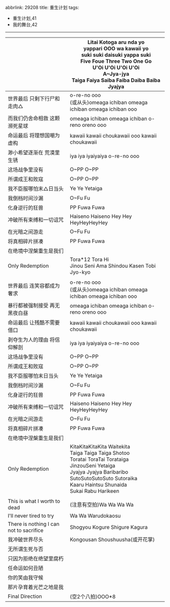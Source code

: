 abbrlink: 29208
title: 重生计划
tags:
  - 重生计划,41
  - 我的舞台,42
---
|      |Litai Kotoga aru nda yo<br>yappari OOO wa kawaii yo<br>suki suki daisuki yappa suki<br>Five Foue Three Two One Go<br>U'Oi U'Oi U'Oi U'Oi<br>A~Jya-jya<br>Taiga Faiya Saiba Faiba Daiba Baiba Jyajya|
|--|--|
|世界最后 只剩下行尸和走肉△|o-re-no ooo<br>(或从头)omeaga ichiban omeaga ichiban omeaga ichiban ooo|
|而我们仍舍命相救 这颗濒死星球|omeaga ichiban omeaga ichiban o-reno oreno ooo|
|命运最后 将理想国嘲为虚构|kawaii kawaii choukawaii ooo kawaii choukawaii|
|渺小希望逐渐在 荒漠里生锈|iya iya iyaiyaiya o-re-no ooo|
|这场战争里没有|O~PP O~PP |
|所谓成王和败寇|O~PP O~PP |
|我不臣服哪怕末△日当头|Ye Ye Yetaiga|
|我倒档时间沙漏|O~Fu Fu|
|化身逆行的狂兽|PP Fuwa Fuwa|
|冲破所有束缚和一切诅咒|Haiseno Haiseno Hey Hey HeyHeyHeyHey|
|在光暗之间游走|O~Fu Fu|
|将真相碎片拼凑|PP Fuwa Fuwa|
|在绝境中涅槃重生是我们|      |
|Only Redemption|Tora*12 Tora Hi<br>Jinou Seni Ama Shindou Kasen Tobi Jyo-kyo|
|      |      |
|世界最后 连笑容都成为奢求|o-re-no ooo<br>(或从头)omeaga ichiban omeaga ichiban omeaga ichiban ooo|
|暴行都被强制接受 再无黑夜白昼|omeaga ichiban omeaga ichiban o-reno oreno ooo|
|命运最后 让残酷不需要借口|kawaii kawaii choukawaii ooo kawaii choukawaii|
|剥夺生为人的理由 将信仰解剖|iya iya iyaiyaiya o-re-no ooo|
|这场战争里没有|O~PP O~PP |
|所谓成王和败寇|O~PP O~PP |
|我不臣服哪怕末日当头|Ye Ye Yetaiga|
|我倒档时间沙漏|O~Fu Fu|
|化身逆行的狂兽|PP Fuwa Fuwa|
|冲破所有束缚和一切诅咒|Haiseno Haiseno Hey Hey HeyHeyHeyHey|
|在光暗之间游走|O~Fu Fu|
|将真相碎片拼凑|PP Fuwa Fuwa|
|在绝境中涅槃重生是我们|      |
|Only Redemption|KitaKitaKitaKita Waitekita<br>Taiga Taiga Taiga Shotoo<br>Toratai ToraTai Torataiga<br>JinzouSeni Yetaiga<br>Jyajya Jyajya Baribaribo<br>SutoSutoSutoSuto Sutoraika<br>Kaaru Haintsu Shunaida<br>Sukai Rabu Harikeen|
|      |      |
|This is what I worth to dead|(注意有空拍)Wa Wa Wa Wa |
|I'll never tired to try|Wa Wa Warudokaosu|
|There is nothing I can not to sacrifice|Shogyou Kogure Shigure Kagura|
|我冲破世界尽头|Kongousan Shoushuusha(或开花掌)|
|无所谓生死与否|      |
|只因为拒绝在绝望里腐朽|      |
|任命运如何丑陋|      |
|你的笑由我守候|      |
|那片孕育着光芒之地是我|      |
|Final Direction|(空2个八拍)OOO*8|

